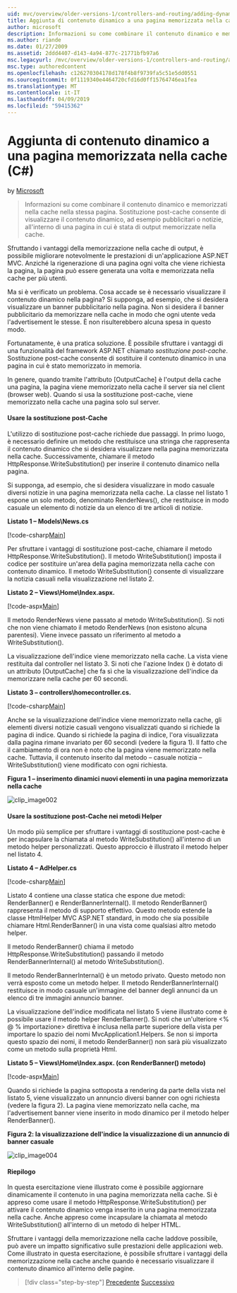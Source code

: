 ```yaml
---
uid: mvc/overview/older-versions-1/controllers-and-routing/adding-dynamic-content-to-a-cached-page-cs
title: Aggiunta di contenuto dinamico a una pagina memorizzata nella cache (c#) | Microsoft Docs
author: microsoft
description: Informazioni su come combinare il contenuto dinamico e memorizzati nella cache nella stessa pagina. Sostituzione post-cache consente di visualizzare il contenuto dinamico, ad esempio banner gli annunci o...
ms.author: riande
ms.date: 01/27/2009
ms.assetid: 2ddd4407-d143-4a94-877c-21771bfb97a6
msc.legacyurl: /mvc/overview/older-versions-1/controllers-and-routing/adding-dynamic-content-to-a-cached-page-cs
msc.type: authoredcontent
ms.openlocfilehash: c126270304178d178f4b8f9739fa5c51e5dd0551
ms.sourcegitcommit: 0f1119340e4464720cfd16d0ff15764746ea1fea
ms.translationtype: MT
ms.contentlocale: it-IT
ms.lasthandoff: 04/09/2019
ms.locfileid: "59415362"
---
```

# <a name="adding-dynamic-content-to-a-cached-page-c"></a>Aggiunta di contenuto dinamico a una pagina memorizzata nella cache (C#)

by [Microsoft](https://github.com/microsoft)

> Informazioni su come combinare il contenuto dinamico e memorizzati nella cache nella stessa pagina. Sostituzione post-cache consente di visualizzare il contenuto dinamico, ad esempio pubblicitari o notizie, all'interno di una pagina in cui è stata di output memorizzate nella cache.


Sfruttando i vantaggi della memorizzazione nella cache di output, è possibile migliorare notevolmente le prestazioni di un'applicazione ASP.NET MVC. Anziché la rigenerazione di una pagina ogni volta che viene richiesta la pagina, la pagina può essere generata una volta e memorizzata nella cache per più utenti.

Ma si è verificato un problema. Cosa accade se è necessario visualizzare il contenuto dinamico nella pagina? Si supponga, ad esempio, che si desidera visualizzare un banner pubblicitario nella pagina. Non si desidera il banner pubblicitario da memorizzare nella cache in modo che ogni utente veda l'advertisement le stesse. È non risulterebbero alcuna spesa in questo modo.

Fortunatamente, è una pratica soluzione. È possibile sfruttare i vantaggi di una funzionalità del framework ASP.NET chiamato *sostituzione post-cache*. Sostituzione post-cache consente di sostituire il contenuto dinamico in una pagina in cui è stato memorizzato in memoria.


In genere, quando tramite l'attributo [OutputCache] è l'output della cache una pagina, la pagina viene memorizzato nella cache il server sia nel client (browser web). Quando si usa la sostituzione post-cache, viene memorizzato nella cache una pagina solo sul server.


#### <a name="using-post-cache-substitution"></a>Usare la sostituzione post-Cache

L'utilizzo di sostituzione post-cache richiede due passaggi. In primo luogo, è necessario definire un metodo che restituisce una stringa che rappresenta il contenuto dinamico che si desidera visualizzare nella pagina memorizzata nella cache. Successivamente, chiamare il metodo HttpResponse.WriteSubstitution() per inserire il contenuto dinamico nella pagina.

Si supponga, ad esempio, che si desidera visualizzare in modo casuale diversi notizie in una pagina memorizzata nella cache. La classe nel listato 1 espone un solo metodo, denominato RenderNews(), che restituisce in modo casuale un elemento di notizie da un elenco di tre articoli di notizie.

**Listato 1 – Models\News.cs**

[!code-csharp[Main](adding-dynamic-content-to-a-cached-page-cs/samples/sample1.cs)]

Per sfruttare i vantaggi di sostituzione post-cache, chiamare il metodo HttpResponse.WriteSubstitution(). Il metodo WriteSubstitution() imposta il codice per sostituire un'area della pagina memorizzata nella cache con contenuto dinamico. Il metodo WriteSubstitution() consente di visualizzare la notizia casuali nella visualizzazione nel listato 2.

**Listato 2 – Views\Home\Index.aspx.**

[!code-aspx[Main](adding-dynamic-content-to-a-cached-page-cs/samples/sample2.aspx)]

Il metodo RenderNews viene passato al metodo WriteSubstitution(). Si noti che non viene chiamato il metodo RenderNews (non esistono alcuna parentesi). Viene invece passato un riferimento al metodo a WriteSubstitution().

La visualizzazione dell'indice viene memorizzato nella cache. La vista viene restituita dal controller nel listato 3. Si noti che l'azione Index () è dotato di un attributo [OutputCache] che fa sì che la visualizzazione dell'indice da memorizzare nella cache per 60 secondi.

**Listato 3 – controllers\homecontroller.cs.**

[!code-csharp[Main](adding-dynamic-content-to-a-cached-page-cs/samples/sample3.cs)]

Anche se la visualizzazione dell'indice viene memorizzato nella cache, gli elementi diversi notizie casuali vengono visualizzati quando si richiede la pagina di indice. Quando si richiede la pagina di indice, l'ora visualizzata dalla pagina rimane invariato per 60 secondi (vedere la figura 1). Il fatto che il cambiamento di ora non è noto che la pagina viene memorizzato nella cache. Tuttavia, il contenuto inserito dal metodo – casuale notizia – WriteSubstitution() viene modificato con ogni richiesta.

**Figura 1 – inserimento dinamici nuovi elementi in una pagina memorizzata nella cache**

![clip_image002](adding-dynamic-content-to-a-cached-page-cs/_static/image1.jpg)

#### <a name="using-post-cache-substitution-in-helper-methods"></a>Usare la sostituzione post-Cache nei metodi Helper

Un modo più semplice per sfruttare i vantaggi di sostituzione post-cache è per incapsulare la chiamata al metodo WriteSubstitution() all'interno di un metodo helper personalizzati. Questo approccio è illustrato il metodo helper nel listato 4.

**Listato 4 – AdHelper.cs**

[!code-csharp[Main](adding-dynamic-content-to-a-cached-page-cs/samples/sample4.cs)]

Listato 4 contiene una classe statica che espone due metodi: RenderBanner() e RenderBannerInternal(). Il metodo RenderBanner() rappresenta il metodo di supporto effettivo. Questo metodo estende la classe HtmlHelper MVC ASP.NET standard, in modo che sia possibile chiamare Html.RenderBanner() in una vista come qualsiasi altro metodo helper.

Il metodo RenderBanner() chiama il metodo HttpResponse.WriteSubstitution() passando il metodo RenderBannerInternal() al metodo WriteSubstitution().

Il metodo RenderBannerInternal() è un metodo privato. Questo metodo non verrà esposto come un metodo helper. Il metodo RenderBannerInternal() restituisce in modo casuale un'immagine del banner degli annunci da un elenco di tre immagini annuncio banner.

La visualizzazione dell'indice modificata nel listato 5 viene illustrato come è possibile usare il metodo helper RenderBanner(). Si noti che un'ulteriore &lt;% @ % importazione&gt; direttiva è inclusa nella parte superiore della vista per importare lo spazio dei nomi MvcApplication1.Helpers. Se non si importa questo spazio dei nomi, il metodo RenderBanner() non sarà più visualizzato come un metodo sulla proprietà Html.

**Listato 5 – Views\Home\Index.aspx. (con RenderBanner() metodo)**

[!code-aspx[Main](adding-dynamic-content-to-a-cached-page-cs/samples/sample5.aspx)]

Quando si richiede la pagina sottoposta a rendering da parte della vista nel listato 5, viene visualizzato un annuncio diversi banner con ogni richiesta (vedere la figura 2). La pagina viene memorizzato nella cache, ma l'advertisement banner viene inserito in modo dinamico per il metodo helper RenderBanner().

**Figura 2: la visualizzazione dell'indice la visualizzazione di un annuncio di banner casuale**

![clip_image004](adding-dynamic-content-to-a-cached-page-cs/_static/image2.jpg)

#### <a name="summary"></a>Riepilogo

In questa esercitazione viene illustrato come è possibile aggiornare dinamicamente il contenuto in una pagina memorizzata nella cache. Si è appreso come usare il metodo HttpResponse.WriteSubstitution() per attivare il contenuto dinamico venga inserito in una pagina memorizzata nella cache. Anche appreso come incapsulare la chiamata al metodo WriteSubstitution() all'interno di un metodo di helper HTML.

Sfruttare i vantaggi della memorizzazione nella cache laddove possibile, può avere un impatto significativo sulle prestazioni delle applicazioni web. Come illustrato in questa esercitazione, è possibile sfruttare i vantaggi della memorizzazione nella cache anche quando è necessario visualizzare il contenuto dinamico all'interno delle pagine.

> [!div class="step-by-step"]
> [Precedente](improving-performance-with-output-caching-cs.md)
> [Successivo](creating-a-controller-cs.md)
